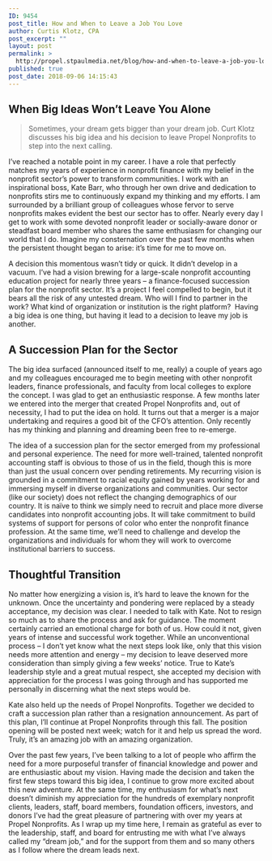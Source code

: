 ```yaml
---
ID: 9454
post_title: How and When to Leave a Job You Love
author: Curtis Klotz, CPA
post_excerpt: ""
layout: post
permalink: >
  http://propel.stpaulmedia.net/blog/how-and-when-to-leave-a-job-you-love/
published: true
post_date: 2018-09-06 14:15:43
---
```

<h2>When Big Ideas Won’t Leave You Alone</h2>
<blockquote>Sometimes, your dream gets bigger than your dream job. Curt Klotz discusses his big idea and his decision to leave Propel Nonprofits to step into the next calling.</blockquote>
I’ve reached a notable point in my career. I have a role that perfectly matches my years of experience in nonprofit finance with my belief in the nonprofit sector’s power to transform communities. I work with an inspirational boss, Kate Barr, who through her own drive and dedication to nonprofits stirs me to continuously expand my thinking and my efforts. I am surrounded by a brilliant group of colleagues whose fervor to serve nonprofits makes evident the best our sector has to offer. Nearly every day I get to work with some devoted nonprofit leader or socially-aware donor or steadfast board member who shares the same enthusiasm for changing our world that I do. Imagine my consternation over the past few months when the persistent thought began to arise: it’s time for me to move on.

A decision this momentous wasn’t tidy or quick. It didn’t develop in a vacuum. I’ve had a vision brewing for a large-scale nonprofit accounting education project for nearly three years – a finance-focused succession plan for the nonprofit sector. It’s a project I feel compelled to begin, but it bears all the risk of any untested dream. Who will I find to partner in the work? What kind of organization or institution is the right platform?  Having a big idea is one thing, but having it lead to a decision to leave my job is another.
<h2>A Succession Plan for the Sector</h2>
The big idea surfaced (announced itself to me, really) a couple of years ago and my colleagues encouraged me to begin meeting with other nonprofit leaders, finance professionals, and faculty from local colleges to explore the concept. I was glad to get an enthusiastic response. A few months later we entered into the merger that created Propel Nonprofits and, out of necessity, I had to put the idea on hold. It turns out that a merger is a major undertaking and requires a good bit of the CFO’s attention. Only recently has my thinking and planning and dreaming been free to re-emerge.

The idea of a succession plan for the sector emerged from my professional and personal experience. The need for more well-trained, talented nonprofit accounting staff is obvious to those of us in the field, though this is more than just the usual concern over pending retirements. My recurring vision is grounded in a commitment to racial equity gained by years working for and immersing myself in diverse organizations and communities. Our sector (like our society) does not reflect the changing demographics of our country. It is naïve to think we simply need to recruit and place more diverse candidates into nonprofit accounting jobs. It will take commitment to build systems of support for persons of color who enter the nonprofit finance profession. At the same time, we’ll need to challenge and develop the organizations and individuals for whom they will work to overcome institutional barriers to success.
<h2>Thoughtful Transition</h2>
No matter how energizing a vision is, it’s hard to leave the known for the unknown. Once the uncertainty and pondering were replaced by a steady acceptance, my decision was clear. I needed to talk with Kate. Not to resign so much as to share the process and ask for guidance. The moment certainly carried an emotional charge for both of us. How could it not, given years of intense and successful work together. While an unconventional process – I don’t yet know what the next steps look like, only that this vision needs more attention and energy – my decision to leave deserved more consideration than simply giving a few weeks’ notice. True to Kate’s leadership style and a great mutual respect, she accepted my decision with appreciation for the process I was going through and has supported me personally in discerning what the next steps would be.

Kate also held up the needs of Propel Nonprofits. Together we decided to craft a succession plan rather than a resignation announcement. As part of this plan, I’ll continue at Propel Nonprofits through this fall. The position opening will be posted next week; watch for it and help us spread the word. Truly, it’s an amazing job with an amazing organization.

Over the past few years, I’ve been talking to a lot of people who affirm the need for a more purposeful transfer of financial knowledge and power and are enthusiastic about my vision. Having made the decision and taken the first few steps toward this big idea, I continue to grow more excited about this new adventure. At the same time, my enthusiasm for what’s next doesn’t diminish my appreciation for the hundreds of exemplary nonprofit clients, leaders, staff, board members, foundation officers, investors, and donors I’ve had the great pleasure of partnering with over my years at Propel Nonprofits. As I wrap up my time here, I remain as grateful as ever to the leadership, staff, and board for entrusting me with what I’ve always called my “dream job,” and for the support from them and so many others as I follow where the dream leads next.